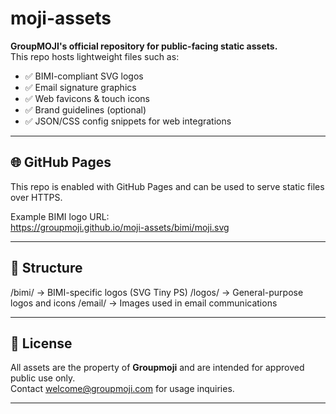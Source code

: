 # moji-assets

**GroupMOJI's official repository for public-facing static assets.**  
This repo hosts lightweight files such as:

- ✅ BIMI-compliant SVG logos
- ✅ Email signature graphics
- ✅ Web favicons & touch icons
- ✅ Brand guidelines (optional)
- ✅ JSON/CSS config snippets for web integrations

---

## 🌐 GitHub Pages

This repo is enabled with GitHub Pages and can be used to serve static files over HTTPS.

Example BIMI logo URL:  
https://groupmoji.github.io/moji-assets/bimi/moji.svg

---

## 📁 Structure
/bimi/        → BIMI-specific logos (SVG Tiny PS)
/logos/       → General-purpose logos and icons
/email/       → Images used in email communications

---

## 📄 License

All assets are the property of **Groupmoji** and are intended for approved public use only.  
Contact [welcome@groupmoji.com](mailto:welcome@groupmoji.com) for usage inquiries.

---
